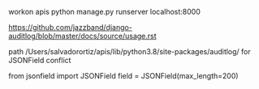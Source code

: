 workon apis
python manage.py runserver
localhost:8000



https://github.com/jazzband/django-auditlog/blob/master/docs/source/usage.rst

path /Users/salvadorortiz/apis/lib/python3.8/site-packages/auditlog/ for JSONField conflict

from jsonfield import JSONField
field = JSONField(max_length=200)